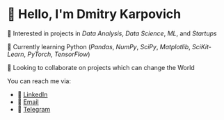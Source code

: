 # 👋 Hello, I'm Dmitry Karpovich

👀 Interested in projects in _Data Analysis_, _Data Science_, _ML_, and _Startups_

🌱 Currently learning Python (_Pandas_, _NumPy_, _SciPy_, _Matplotlib_, _SciKit-Learn_, _PyTorch_, _TensorFlow_)

👥 Looking to collaborate on projects which can change the World

You can reach me via:
- 🔗 [LinkedIn](https://www.linkedin.com/in/karpovichdmitry/)
- 📧 [Email](mailto://karpovich.dv@gmail.com)
- 📱 [Telegram](https://t.me/mitch_ka)
